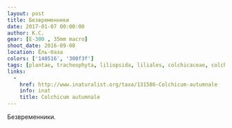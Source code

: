 ```yaml
---
layout: post
title: Безвременники
date: 2017-01-07 00:00:00
author: К.С.
gear: [E-300 , 35mm macro]
shoot_date: 2016-09-08
location: Ёль-база
colors: ['140516', '300f3f']
tags: [plantae, tracheophyta, liliopsida, liliales, colchicaceae, colchicum, colchicum autumnale]
links:
  -
    href: http://www.inaturalist.org/taxa/131586-Colchicum-autumnale
    info: inat
    title: Colchicum autumnale
---
```


Безвременники.
